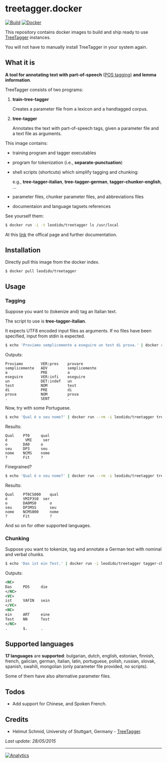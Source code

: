 treetagger.docker
=================

[![Build](https://img.shields.io/circleci/project/leodido/treetagger.docker/master.svg?style=flat-square)](https://circleci.com/gh/leodido/treetagger.docker) [![Docker](https://img.shields.io/badge/docker-ready-blue.svg?style=flat-square)](https://registry.hub.docker.com/u/leodido/treetagger)

This repository contains docker images to build and ship ready to use [TreeTagger](http://www.cis.uni-muenchen.de/~schmid/tools/TreeTagger/) instances.

You will not have to manually install TreeTagger in your system again.

What it is
----------

**A tool for annotating text with part-of-speech** ([POS tagging](http://en.wikipedia.org/wiki/Part-of-speech_tagging)) **and lemma information**.

TreeTagger consists of two programs:

1. **train-tree-tagger**

    Creates a parameter file from a lexicon and a handtagged corpus. 
    
2. **tree-tagger**

    Annotates the text with part-of-speech tags, given a parameter file and a text file as arguments.

This image contains:

- training program and tagger executables      

- program for tokenization (i.e., **separate-punctuation**)

- shell scripts (shortcuts) which simplify tagging and chunking:

    e.g., **tree-tagger-italian**, **tree-tagger-german**, **tagger-chunker-english**, ...
    
- parameter files, chunker parameter files, and abbreviations files

- documentaion and language tagsets references

See yourself them:

```bash
$ docker run -i -t leodido/treetagger ls /usr/local
```

At this [link](http://www.cis.uni-muenchen.de/~schmid/tools/TreeTagger) the offical page and further documentation.

Installation
------------

Directly pull this image from the docker index.

```
$ docker pull leodido/treetagger
```

Usage
-----

### Tagging

Suppose you want to (tokenize and) tag an Italian text.

The script to use is **tree-tagger-italian**.

It expects UTF8 encoded input files as arguments. If no files have been specified, input from stdin is expected.

```bash
$ echo 'Proviamo semplicemente a eseguire un test di prova.' | docker run --rm -i leodido/treetagger tree-tagger-italian
```

Outputs:

```
Proviamo	    VER:pres	provare
semplicemente	ADV	        semplicemente
a	            PRE	        a
eseguire	    VER:infi	eseguire
un	            DET:indef	un
test	        NOM	        test
di	            PRE	        di
prova	        NOM	        prova
.	            SENT	    .
```

Now, try with some Portuguese.

```bash
$ echo 'Qual é o seu nome?' | docker run --rm -i leodido/treetagger tree-tagger-portuguese
```

Results:

```
Qual	PT0	    qual
é	     VMI	 ser
o	    DA0	    o
seu	    DP3	    seu
nome	NCMS	nome
?	    Fit	    ?
```

Finegrained?

```bash
$ echo 'Qual é o seu nome?' | docker run --rm -i leodido/treetagger tree-tagger-portuguese-finegrained
```

Results:

```
Qual	PT0CS000	qual
é       VMIP3S0	 ser
o	    DA0MS0	    o
seu	    DP3MSS	    seu
nome	NCMS000	    nome
?	    Fit	        ?
```

And so on for other supported languages.


### Chunking

Suppose you want to tokenize, tag and annotate a German text with nominal and verbal chunks.

```bash
$ echo 'Das ist ein Test.' | docker run -i leodido/treetagger tagger-chunker-german
```

Outputs:

```xml
<NC>
Das	    PDS	    die
</NC>
<VC>
ist	    VAFIN	sein
</VC>
<NC>
ein	    ART	    eine
Test	NN	    Test
</NC>
.	    $.	    .
```

Supported languages
-------------------

**17 languages** are **supported**: bulgarian, dutch, english, estonian, finnish, french, galician, german, italian, latin, portuguese, polish, russian, slovak, spanish, swahili, mongolian (only parameter file provided, no scripts).

Some of them have also alternative parameter files. 

Todos
-----

- Add support for Chinese, and Spoken French.

Credits
-------

- Helmut Schmid, University of Stuttgart, Germany - [TreeTagger](http://www.cis.uni-muenchen.de/~schmid/tools/TreeTagger).

_Last update: 28/05/2015_

---

[![Analytics](https://ga-beacon.appspot.com/UA-49657176-1/treetagger.docker)](https://github.com/igrigorik/ga-beacon)
